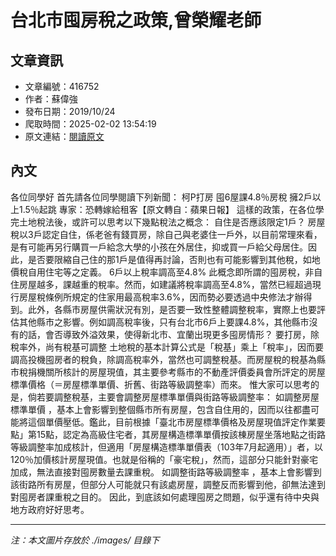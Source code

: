 # 台北市囤房稅之政策,曾榮耀老師

## 文章資訊
- 文章編號：416752
- 作者：蘇偉強
- 發布日期：2019/10/24
- 爬取時間：2025-02-02 13:54:19
- 原文連結：[閱讀原文](https://real-estate.get.com.tw/Columns/detail.aspx?no=416752)

## 內文
各位同學好
首先請各位同學閱讀下列新聞：
柯P打房 囤6屋課4.8％房稅 擁2戶以上1.5％起跳 專家：恐轉嫁給租客【原文轉自：蘋果日報】
這樣的政策，在各位學完土地稅法後，或許可以思考以下幾點稅法之概念：
自住是否應該限定1戶？
房屋稅以3戶認定自住，係老爸有錢買房，除自己與老婆住一戶外，以目前常理來看，是有可能再另行購買一戶給念大學的小孩在外居住，抑或買一戶給父母居住。因此，是否要限縮自己住的那1戶是值得再討論，否則也有可能影響到其他稅，如地價稅自用住宅等之定義。
6戶以上稅率調高至4.8%
此概念即所謂的囤房稅，非自住房屋越多，課越重的稅率。然而，如建議將稅率調高至4.8%，當然已經超過現行房屋稅條例所規定的住家用最高稅率3.6%，因而勢必要透過中央修法才辦得到。此外，各縣市房屋供需狀況有別，是否要一致性整體調整稅率，實際上也要評估其他縣市之影響。例如調高稅率後，只有台北市6戶上要課4.8%，其他縣市沒有的話，會否導致外溢效果，使得新北市、宜蘭出現更多囤房情形？
要打房，除稅率外，尚有稅基可調整
土地稅的基本計算公式是「稅基」乘上「稅率」，因而要調高投機囤房者的稅負，除調高稅率外，當然也可調整稅基。而房屋稅的稅基為縣市稅捐機關所核計的房屋現值，其主要參考縣市的不動產評價委員會所評定的房屋標準價格（＝房屋標準單價、折舊、街路等級調整率）而來。
惟大家可以思考的是，倘若要調整稅基，主要會調整房屋標準單價與街路等級調整率：
如調整房屋標準單價
，基本上會影響到整個縣市所有房屋，包含自住用的，因而以往都盡可能將這個單價壓低。鑑此，目前根據「臺北市房屋標準價格及房屋現值評定作業要點」第15點，認定為高級住宅者，其房屋構造標準單價按該棟房屋坐落地點之街路等級調整率加成核計，但適用「房屋構造標準單價表（103年7月起適用）」者，以120％加價核計房屋現值。也就是俗稱的「豪宅稅」，然而，這部分只能針對豪宅加成，無法直接對囤房數量去課重稅。
如調整街路等級調整率
，基本上會影響到該街路所有房屋，但部分人可能就只有該處房屋，調整反而影響到他，卻無法達到對囤房者課重稅之目的。
因此，到底該如何處理囤房之問題，似乎還有待中央與地方政府好好思考。

---
*注：本文圖片存放於 ./images/ 目錄下*
